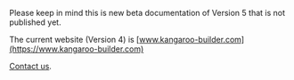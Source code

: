 
Please keep in mind this is new beta documentation of Version 5 that is not published yet.

The current website (Version 4) is [www.kangaroo-builder.com](https://www.kangaroo-builder.com) 

[Contact us](mailto:thomasbittner83@gmail.com).

